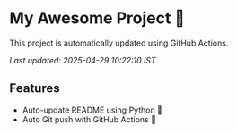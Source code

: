 # My Awesome Project 🚀

This project is automatically updated using GitHub Actions.

_Last updated: 2025-04-29 10:22:10 IST_

## Features
- Auto-update README using Python 🐍
- Auto Git push with GitHub Actions 🤖
